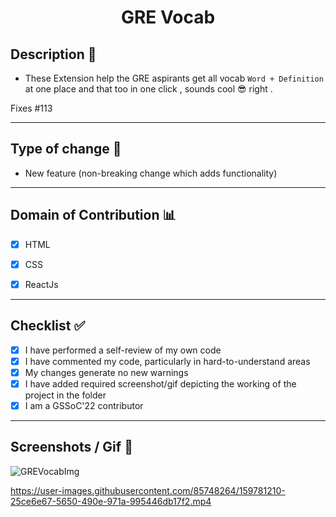 <h1 align="center"> GRE Vocab </h1>

## Description 📜

- These Extension help the GRE aspirants get all vocab `Word + Definition` at one place and that too in one click , sounds cool 😎 right .

Fixes #113 

<hr />

## Type of change 📝

- New feature (non-breaking change which adds functionality)

<hr />

## Domain of Contribution 📊

- [x] HTML
- [x] CSS
- [x] ReactJs


<hr />
 
## Checklist ✅

- [x] I have performed a self-review of my own code
- [x] I have commented my code, particularly in hard-to-understand areas
- [x] My changes generate no new warnings
- [x] I have added required screenshot/gif depicting the working of the project in the folder
- [x] I am a GSSoC'22 contributor

<hr />

## Screenshots / Gif 📸

![GREVocabImg](https://user-images.githubusercontent.com/85748264/159781200-ac2d178a-b461-4958-9dbe-d9a813ed0071.PNG)


https://user-images.githubusercontent.com/85748264/159781210-25ce6e67-5650-490e-971a-995446db17f2.mp4




